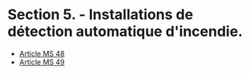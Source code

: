 # Section 5. - Installations de détection automatique d'incendie.

- [Article MS 48](article-ms-48.md)
- [Article MS 49](article-ms-49.md)
